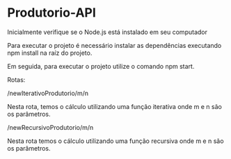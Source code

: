 # Produtorio-API

Inicialmente verifique se o Node.js está instalado em seu computador

Para executar o projeto é necessário instalar as dependências executando npm install na raíz do projeto.

Em seguida, para executar o projeto utilize o comando npm start.


Rotas:

/newIterativoProdutorio/m/n

Nesta rota, temos o cálculo utilizando uma função iterativa onde m e n são os parâmetros.

/newRecursivoProdutorio/m/n

Nesta rota temos o cálculo utilizando uma função recursiva onde m e n são os parâmetros.
